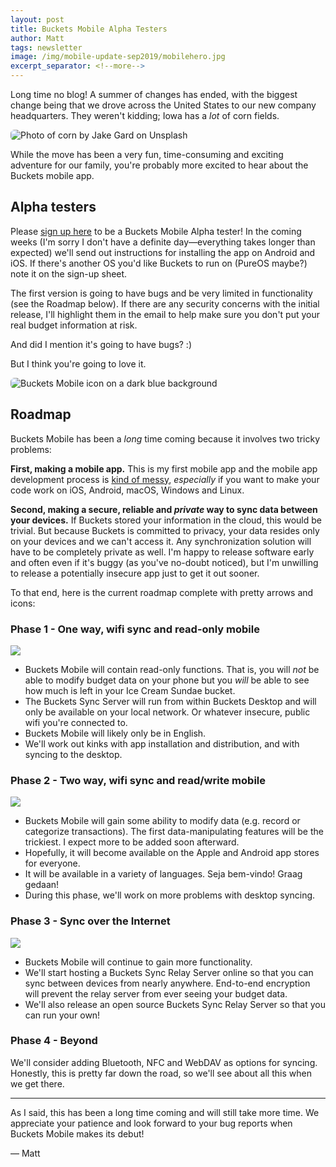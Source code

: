 ```yaml
---
layout: post
title: Buckets Mobile Alpha Testers
author: Matt
tags: newsletter
image: /img/mobile-update-sep2019/mobilehero.jpg
excerpt_separator: <!--more-->
---
```


Long time no blog!  A summer of changes has ended, with the biggest change being that we drove across the United States to our new company headquarters.  They weren't kidding; Iowa has a *lot* of corn fields.

<img alt="Photo of corn by Jake Gard on Unsplash" src="{{site.url}}/img/mobile-update-sep2019/corn.jpg" style="border-radius: 6px;"/>

While the move has been a very fun, time-consuming and exciting adventure for our family, you're probably more excited to hear about the Buckets mobile app.

<!--more-->

## Alpha testers

Please [sign up here](https://docs.google.com/forms/d/e/1FAIpQLSfti1Bmm6Zi8I8zauwPpZcMLNUZgwRG9QRWkW6Ki6Szi9lLlw/viewform?usp=sf_link) to be a Buckets Mobile Alpha tester!  In the coming weeks (I'm sorry I don't have a definite day&mdash;everything takes longer than expected) we'll send out instructions for installing the app on Android and iOS.  If there's another OS you'd like Buckets to run on (PureOS maybe?) note it on the sign-up sheet.

The first version is going to have bugs and be very limited in functionality (see the Roadmap below).  If there are any security concerns with the initial release, I'll highlight them in the email to help make sure you don't put your real budget information at risk.

And did I mention it's going to have bugs? :)

But I think you're going to love it.


<img alt="Buckets Mobile icon on a dark blue background" src="{{site.url}}/img/mobile-update-sep2019/mobilehero.jpg" style="border-radius: 6px;"/>

## Roadmap

Buckets Mobile has been a *long* time coming because it involves two tricky problems:

**First, making a mobile app.**  This is my first mobile app and the mobile app development process is [kind of messy](/2018/12/13/making-an-app-2018.html), *especially* if you want to make your code work on iOS, Android, macOS, Windows and Linux.

**Second, making a secure, reliable and *private* way to sync data between your devices.**  If Buckets stored your information in the cloud, this would be trivial.  But because Buckets is committed to privacy, your data resides only on your devices and we can't access it.  Any synchronization solution will have to be completely private as well.  I'm happy to release software early and often even if it's buggy (as you've no-doubt noticed), but I'm unwilling to release a potentially insecure app just to get it out sooner.

To that end, here is the current roadmap complete with pretty arrows and icons:

### Phase 1 - One way, wifi sync and read-only mobile

![]({{site.url}}/img/mobile-update-sep2019/phase1.png)

- Buckets Mobile will contain read-only functions.  That is, you will *not* be able to modify budget data on your phone but you *will* be able to see how much is left in your Ice Cream Sundae bucket.
- The Buckets Sync Server will run from within Buckets Desktop and will only be available on your local network.  Or whatever insecure, public wifi you're connected to.
- Buckets Mobile will likely only be in English.
- We'll work out kinks with app installation and distribution, and with syncing to the desktop.


### Phase 2 - Two way, wifi sync and read/write mobile

![]({{site.url}}/img/mobile-update-sep2019/phase2.png)

- Buckets Mobile will gain some ability to modify data (e.g. record or categorize transactions).  The first data-manipulating features will be the trickiest.  I expect more to be added soon afterward.
- Hopefully, it will become available on the Apple and Android app stores for everyone.
- It will be available in a variety of languages.  Seja bem-vindo! Graag gedaan!
- During this phase, we'll work on more problems with desktop syncing.

### Phase 3 - Sync over the Internet

![]({{site.url}}/img/mobile-update-sep2019/phase3.png)

- Buckets Mobile will continue to gain more functionality.
- We'll start hosting a Buckets Sync Relay Server online so that you can sync between devices from nearly anywhere.  End-to-end encryption will prevent the relay server from ever seeing your budget data.
- We'll also release an open source Buckets Sync Relay Server so that you can run your own!

### Phase 4 - Beyond

We'll consider adding Bluetooth, NFC and WebDAV as options for syncing.  Honestly, this is pretty far down the road, so we'll see about all this when we get there.

---

As I said, this has been a long time coming and will still take more time.  We appreciate your patience and look forward to your bug reports when Buckets Mobile makes its debut!

&mdash; Matt


